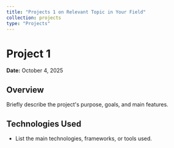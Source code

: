 ```yaml
---
title: "Projects 1 on Relevant Topic in Your Field"
collection: projects
type: "Projects"
---
```


# Project 1

**Date:** October 4, 2025

## Overview

Briefly describe the project's purpose, goals, and main features.

## Technologies Used

- List the main technologies, frameworks, or tools used.
